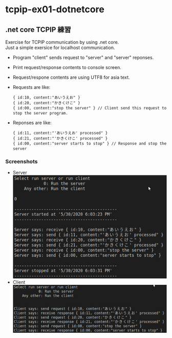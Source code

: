 # tcpip-ex01-dotnetcore
## .net core TCPIP 練習

Exercise for TCPIP communication by using .net core.<br>
Just a simple exersice for localhost communication.
  - Program "client" sends request to "server" and "server" reponses.
  - Print request/response contents to console screen.
  - Request/respone contents are using UTF8 for asia text.
  - Requests are like:
  
        { id:10, content:"あいうえお" }
        { id:20, content:"かきくけこ" }
        { id:00, content:"stop the server" } // Client send this request to stop the server program.
  - Reponses are like:
  
        { id:11, content:"'あいうえお' processed" }
        { id:21, content:"'かきくけこ' processed" }
        { id:00, content:"server starts to stop" } // Response and stop the server

### Screenshots
  - Server<br>
  ![Screenshot for server](image/server-screenshot.png)
  - Client<br>
  ![Screenshot for client](image/client-screenshot.png)
